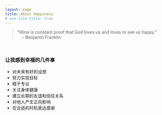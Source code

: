 ```yaml
---
layout: page
title: About Happiness
# use-site-title: true
---
```


> “Wine is constant proof that God loves us and loves to see us happy.” &nbsp;&nbsp;&nbsp;&nbsp;– Benjamin Franklin​

<br/>

### 让我感到幸福的几件事

* 对未来有好的设想
* 努力实现目标
* 精于专业
* 关注身体健康
* 建立长期的友谊和信任关系
* 对他人产生正向影响
* 在合适的时机表达感谢
